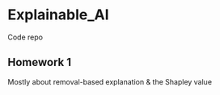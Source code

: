 # Explainable_AI
Code repo

## Homework 1
Mostly about removal-based explanation & the Shapley value
